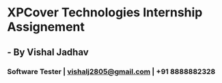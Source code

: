 # XPCover Technologies Internship Assignement
## - By Vishal Jadhav
### Software Tester | vishalj2805@gmail.com | +91 8888882328

